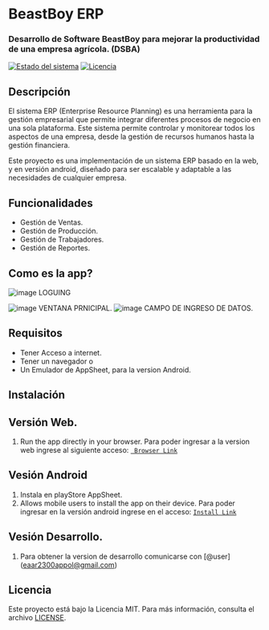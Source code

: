 # BeastBoy ERP
### Desarrollo de Software BeastBoy para mejorar la productividad de una empresa agrícola. (DSBA)

[![Estado del sistema](https://img.shields.io/badge/Estado-en%20desarrollo-yellow)](https://github.com/edisonara/BeastBoy)
[![Licencia](https://img.shields.io/github/license/tuusuario/tuproyecto)](https://github.com/edisonara/BeastBoy/blob/main/LICENSE)

## Descripción

El sistema ERP (Enterprise Resource Planning) es una herramienta para la gestión empresarial que permite integrar diferentes procesos de negocio en una sola plataforma. Este sistema permite controlar y monitorear todos los aspectos de una empresa, desde la gestión de recursos humanos hasta la gestión financiera.

Este proyecto es una implementación de un sistema ERP basado en la web, y en versión android, diseñado para ser escalable y adaptable a las necesidades de cualquier empresa. 

## Funcionalidades

- Gestión de Ventas.
- Gestión de Producción.
- Gestión de Trabajadores.
- Gestión de Reportes.

## Como es la app?
![image](https://user-images.githubusercontent.com/97000882/223334263-ba590f96-c52e-4db5-be46-43ad464c06e6.png)
LOGUING

![image](https://user-images.githubusercontent.com/97000882/223334287-3a498b5f-cb8f-4783-9032-34fe36f96823.png)
VENTANA PRNICIPAL. 
![image](https://user-images.githubusercontent.com/97000882/223334301-44d088a1-28fe-40f3-9686-32cdc7bf83f0.png)
CAMPO DE INGRESO DE DATOS.


## Requisitos

- Tener Acceso a internet. 
- Tener un navegador o 
- Un Emulador de AppSheet, para la version Android. 

## Instalación

## Versión Web.
1. Run the app directly in your browser. 
      Para poder ingresar a la version web ingrese al siguiente acceso: [` Browser Link`](https://www.appsheet.com/start/b69da9f3-f8b0-4f90-9d4a-24fa8796d7c7)
## Vesión Android
1. Instala en playStore AppSheet. 
2. Allows mobile users to install the app on their device. 
      Para poder ingresar en la versión android ingrese en el acceso: [`Install Link`](https://www.appsheet.com/newshortcut/b69da9f3-f8b0-4f90-9d4a-24fa8796d7c7)
      
## Vesión Desarrollo. 
1. Para obtener la version de desarrollo comunicarse con [@user] (eaar2300appol@gmail.com)


## Licencia

Este proyecto está bajo la Licencia MIT. Para más información, consulta el archivo [LICENSE](https://github.com/edisonara/BeastBoy/blob/main/LICENSE).


